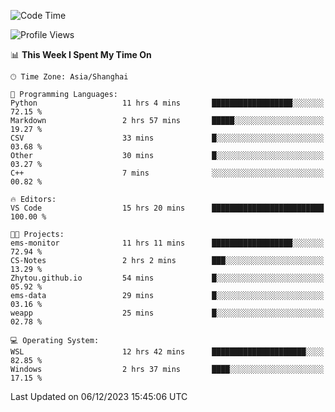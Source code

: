 <!--START_SECTION:waka-->
![Code Time](http://img.shields.io/badge/Code%20Time-1%2C421%20hrs%2026%20mins-blue)

![Profile Views](http://img.shields.io/badge/Profile%20Views-0-blue)

📊 **This Week I Spent My Time On** 

```text
🕑︎ Time Zone: Asia/Shanghai

💬 Programming Languages: 
Python                   11 hrs 4 mins       ██████████████████░░░░░░░   72.15 % 
Markdown                 2 hrs 57 mins       █████░░░░░░░░░░░░░░░░░░░░   19.27 % 
CSV                      33 mins             █░░░░░░░░░░░░░░░░░░░░░░░░   03.68 % 
Other                    30 mins             █░░░░░░░░░░░░░░░░░░░░░░░░   03.27 % 
C++                      7 mins              ░░░░░░░░░░░░░░░░░░░░░░░░░   00.82 % 

🔥 Editors: 
VS Code                  15 hrs 20 mins      █████████████████████████   100.00 % 

🐱‍💻 Projects: 
ems-monitor              11 hrs 11 mins      ██████████████████░░░░░░░   72.94 % 
CS-Notes                 2 hrs 2 mins        ███░░░░░░░░░░░░░░░░░░░░░░   13.29 % 
Zhytou.github.io         54 mins             █░░░░░░░░░░░░░░░░░░░░░░░░   05.92 % 
ems-data                 29 mins             █░░░░░░░░░░░░░░░░░░░░░░░░   03.16 % 
weapp                    25 mins             █░░░░░░░░░░░░░░░░░░░░░░░░   02.78 % 

💻 Operating System: 
WSL                      12 hrs 42 mins      █████████████████████░░░░   82.85 % 
Windows                  2 hrs 37 mins       ████░░░░░░░░░░░░░░░░░░░░░   17.15 % 
```


 Last Updated on 06/12/2023 15:45:06 UTC
<!--END_SECTION:waka-->